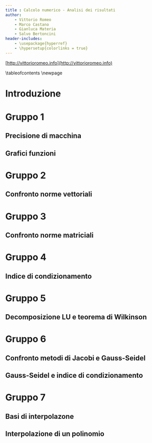 ```yaml
--- 
title : Calcolo numerico - Analisi dei risultati 
author: 
    - Vittorio Romeo 
    - Marco Castano
    - Gianluca Materia
    - Salvo Bertoncini
header-includes: 
    - \usepackage{hyperref} 
    - \hypersetup{colorlinks = true}
---
```



[http://vittorioromeo.info](http://vittorioromeo.info)

\tableofcontents
\newpage

# Introduzione



# Gruppo 1

## Precisione di macchina

## Grafici funzioni



# Gruppo 2

## Confronto norme vettoriali



# Gruppo 3

## Confronto norme matriciali




# Gruppo 4

## Indice di condizionamento




# Gruppo 5

## Decomposizione LU e teorema di Wilkinson




# Gruppo 6

## Confronto metodi di Jacobi e Gauss-Seidel

## Gauss-Seidel e indice di condizionamento




# Gruppo 7

## Basi di interpolazone

## Interpolazione di un polinomio
